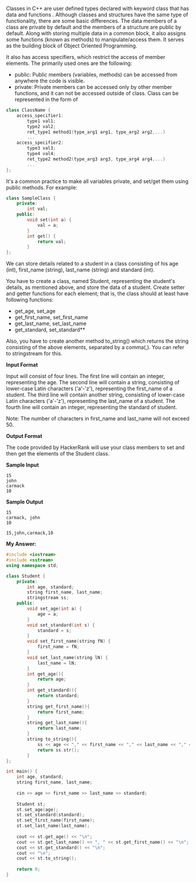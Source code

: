 Classes in C++ are user defined types declared with keyword class that has data and functions . Although classes and structures have the same type of functionality, there are some basic differences. The data members of a class are private by default and the members of a structure are public by default. Along with storing multiple data in a common block, it also assigns some functions (known as methods) to manipulate/access them. It serves as the building block of Object Oriented Programming.

It also has access specifiers, which restrict the access of member elements. The primarily used ones are the following:

- public: Public members (variables, methods) can be accessed from anywhere the code is visible.
- private: Private members can be accessed only by other member functions, and it can not be accessed outside of class.
Class can be represented in the form of

``` c++
class ClassName {
    access_specifier1:
        type1 val1;
        type2 val2;
        ret_type1 method1(type_arg1 arg1, type_arg2 arg2,...)
        ...
    access_specifier2:
        type3 val3;
        type4 val4;
        ret_type2 method2(type_arg3 arg3, type_arg4 arg4,...)
        ...
};
```

It's a common practice to make all variables private, and set/get them using public methods. For example:

``` c++
class SampleClass {
    private:
        int val;
    public:
        void set(int a) {
            val = a;
        }
        int get() {
            return val;
        }
};
```

We can store details related to a student in a class consisting of his age (int), first_name (string), last_name (string) and standard (int).

You have to create a class, named Student, representing the student's details, as mentioned above, and store the data of a student. Create setter and getter functions for each element; that is, the class should at least have following functions:


- get_age, set_age
- get_first_name, set_first_name
- get_last_name, set_last_name
- get_standard, set_standard**

Also, you have to create another method to_string() which returns the string consisting of the above elements, separated by a comma(,). You can refer to stringstream for this.

**Input Format**

Input will consist of four lines.
The first line will contain an integer, representing the age. The second line will contain a string, consisting of lower-case Latin characters ('a'-'z'), representing the first_name of a student.
The third line will contain another string, consisting of lower-case Latin characters ('a'-'z'), representing the last_name of a student.
The fourth line will contain an integer, representing the standard of student.

Note: The number of characters in first_name and last_name will not exceed 50.

**Output Format**

The code provided by HackerRank will use your class members to set and then get the elements of the Student class.

**Sample Input**
```
15
john
carmack
10
```

**Sample Output**
```
15
carmack, john
10

15,john,carmack,10
```

**My Answer:**
``` c++
#include <iostream>
#include <sstream>
using namespace std;

class Student {
    private:
        int age, standard;
        string first_name, last_name;
        stringstream ss;
    public:
        void set_age(int a) {
            age = a;
        }
        void set_standard(int s) {
            standard = s;
        }
        void set_first_name(string fN) {
            first_name = fN;
        }
        void set_last_name(string lN) {
            last_name = lN;
        }
        int get_age(){
            return age;
        }
        int get_standard(){
            return standard;
        }
        string get_first_name(){
            return first_name;
        }
        string get_last_name(){
            return last_name;
        }
        string to_string(){
            ss << age << "," << first_name << "," << last_name << "," << standard;
            return ss.str();
        }
};

int main() {
    int age, standard;
    string first_name, last_name;
    
    cin >> age >> first_name >> last_name >> standard;
    
    Student st;
    st.set_age(age);
    st.set_standard(standard);
    st.set_first_name(first_name);
    st.set_last_name(last_name);
    
    cout << st.get_age() << "\n";
    cout << st.get_last_name() << ", " << st.get_first_name() << "\n";
    cout << st.get_standard() << "\n";
    cout << "\n";
    cout << st.to_string();
    
    return 0;
}
```